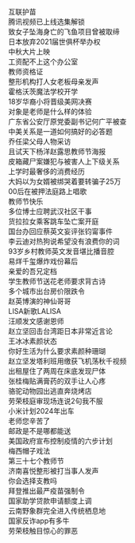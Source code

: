 互联护苗  
腾讯视频已上线选集解锁  
致女子坠海身亡的飞鱼项目曾被取缔  
日本放弃2021届世俱杯举办权  
中秋大片上映  
工资配不上这个办公室  
教师资格证  
整形机构打人女老板母亲发声  
霍格沃茨魔法学校开学  
18岁华裔小将晋级美网决赛  
对象是老师是什么样的体验  
广东省公安厅原党委副书记何广平被查  
中美关系是一道如何搞好的必答题  
乔任梁父母人物采访  
且试天下杨洋赵露思教师节海报  
皮箱藏尸案嫌犯与被害人上下级关系  
上学时最奢侈的消费经历  
大妈以为女婿被绑哭着要转骗子25万  
00后在被押法庭路上唱歌  
教师节快乐  
多位博士应聘武汉社区干事  
货拉拉女乘客跳车坠亡案开庭  
国台办回应蔡英文妄评张钧甯事件  
李云迪对热狗说希望没有浪费你的词  
93岁乡村教师英文发音堪比播音腔  
易烊千玺爆炸戏份幕后  
亲爱的吾兄定档  
学生教师节送花老师要求背古诗  
多个城市出台房价限跌令  
赵英博演的神仙哥哥  
LISA新歌LALISA  
汪顺发文感谢恩师  
赵立坚回击台湾距日本非常近言论  
王冰冰素颜状态  
你好生活为什么要求素颜种珊瑚  
赵立坚发塔利班用缴获飞机荡秋千视频  
出租屋住了两周在床底发现尸体  
张桂梅贴满膏药的双手让人心疼  
骆驼动物园出逃直奔烧烤店  
劳荣枝庭审现场连说2句我不服  
小米计划2024年出车  
老师您辛苦了  
邮政是不是哪都能送  
美国政府宣布控制疫情的六步计划  
梅西帽子戏法  
第三十七个教师节  
济南喜悦整形被打当事人发声  
你会选择支教吗  
拜登推出最严疫苗强制令  
国家助学贷款申请额度上调  
云南野象群完全进入传统栖息地  
国家反诈app有多牛  
劳荣枝触目惊心的罪恶  

